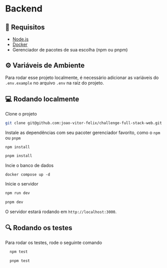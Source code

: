 # Backend

## 📖 Requisitos

- [Node.js](https://nodejs.org/en/)
- [Docker](https://www.docker.com/)
- Gerenciador de pacotes de sua escolha (npm ou pnpm)

## ⚙️ Variáveis de Ambiente

Para rodar esse projeto localmente, é necessário adicionar as variáveis do `.env.example` no arquivo `.env` na raiz do projeto.

## 💻 Rodando localmente

Clone o projeto

```bash
git clone git@github.com:joao-vitor-felix/challenge-full-stack-web.git && cd challenge-full-stack-web/server
```

Instale as dependências com seu pacoter gerenciador favorito, como o `npm` ou `pnpm`

```bash
npm install
```

```bash
pnpm install
```

Incie o banco de dados

```
docker compose up -d
```

Inicie o servidor

```bash
npm run dev
```

```bash
pnpm dev
```

O servidor estará rodando em `http://localhost:3000`.

## 🔍 Rodando os testes

Para rodar os testes, rode o seguinte comando

```bash
  npm test
```

```bash
  pnpm test
```
